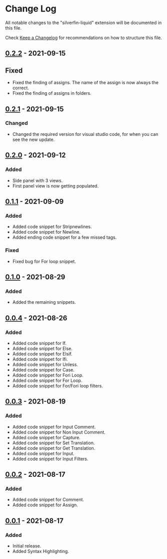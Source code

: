 <!-- markdownlint-disable MD024 -->
<!-- markdownlint-disable MD034 -->
# Change Log

All notable changes to the "silverfin-liquid" extension will be documented in this file.

Check [Keep a Changelog](http://keepachangelog.com/) for recommendations on how to structure this file.

## [0.2.2] - 2021-09-15

## Fixed

- Fixed the finding of assigns. The name of the assign is now always the correct.
- Fixed the finding of assigns in folders.

## [0.2.1] - 2021-09-15

### Changed

- Changed the required version for visual studio code, for when you can see the new update.

## [0.2.0] - 2021-09-12

### Added

- Side panel with 3 views.
- First panel view is now getting populated.

## [0.1.1] - 2021-09-09

### Added

- Added code snippet for Stripnewlines.
- Added code snippet for Newline.
- Added ending code snippet for a few missed tags.

### Fixed

- Fixed bug for For loop snippet.

## [0.1.0] - 2021-08-29

### Added

- Added the remaining snippets.

## [0.0.4] - 2021-08-26

### Added

- Added code snippet for If.
- Added code snippet for Else.
- Added code snippet for Elsif.
- Added code snippet for Ifi.
- Added code snippet for Unless.
- Added code snippet for Case.
- Added code snippet for Fori Loop.
- Added code snippet for For Loop.
- Added code snippet for For/Fori loop filters.

## [0.0.3] - 2021-08-19

### Added

- Added code snippet for Input Comment.
- Added code snippet for Non Input Comment.
- Added code snippet for Capture.
- Added code snippet for Set Translation.
- Added code snippet for Get Translation.
- Added code snippet for Input.
- Added code snippet for Input Filters.

## [0.0.2] - 2021-08-17

### Added

- Added code snippet for Comment.
- Added code snippet for Assign.

## [0.0.1] - 2021-08-17

### Added

- Initial release.
- Added Syntax Highlighting.

[0.2.2]: https://github.com/Nicklas185105/Silverfin-Liquid/compare/v0.2.1...HEAD
[0.2.1]: https://github.com/Nicklas185105/Silverfin-Liquid/compare/v0.2.0...v0.2.1
[0.2.0]: https://github.com/Nicklas185105/Silverfin-Liquid/compare/v0.1.1...v0.2.0
[0.1.1]: https://github.com/Nicklas185105/Silverfin-Liquid/compare/v0.1.0...v0.1.1
[0.1.0]: https://github.com/Nicklas185105/Silverfin-Liquid/compare/v0.0.4...v0.1.0
[0.0.4]: https://github.com/Nicklas185105/Silverfin-Liquid/compare/v0.0.3...v0.0.4
[0.0.3]: https://github.com/Nicklas185105/Silverfin-Liquid/compare/v0.0.2...v0.0.3
[0.0.2]: https://github.com/Nicklas185105/Silverfin-Liquid/compare/v0.0.1...v0.0.2
[0.0.1]: https://github.com/Nicklas185105/Silverfin-Liquid/releases/tag/v0.0.1
